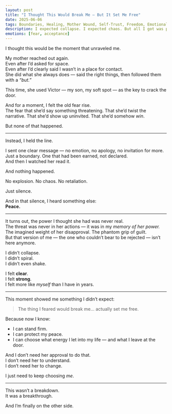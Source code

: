 ```yaml
---
layout: post
title: "I Thought This Would Break Me — But It Set Me Free"
date: 2025-06-06
tags: Boundaries, Healing, Mother Wound, Self-Trust, Freedom, Emotional Growth
description: I expected collapse. I expected chaos. But all I got was peace — and the realization that the power I once feared was never real.
emotions: [fear, acceptance]
---
```


I thought this would be the moment that unraveled me.

My mother reached out again.  
Even after I’d asked for space.  
Even after I’d clearly said I wasn’t in a place for contact.  
She did what she always does — said the right things, then followed them with a *“but.”*

This time, she used Victor — my son, my soft spot — as the key to crack the door.

And for a moment, I felt the old fear rise.  
The fear that she’d say something threatening. That she’d twist the narrative. That she’d show up uninvited. That she’d somehow *win*.

But none of that happened.

---

Instead, I held the line.

I sent one clear message — no emotion, no apology, no invitation for more.  
Just a boundary. One that had been earned, not declared.  
And then I watched her read it.

And nothing happened.

No explosion. No chaos. No retaliation.

Just silence.

And in that silence, I heard something else:  
**Peace.**

---

It turns out, the power I thought she had was never real.  
The threat was never in her actions — it was in my *memory of her power.*  
The imagined weight of her disapproval. The phantom grip of guilt.  
But that version of me — the one who couldn’t bear to be rejected — isn’t here anymore.

I didn’t collapse.  
I didn’t spiral.  
I didn’t even shake.

I felt **clear**.  
I felt **strong**.  
I felt more like *myself* than I have in years.

---

This moment showed me something I didn’t expect:

> The thing I feared would break me… actually set me free.

Because now I know:  
- I can stand firm.  
- I can protect my peace.  
- I can choose what energy I let into my life — and what I leave at the door.

And I don’t need her approval to do that.  
I don’t need her to understand.  
I don’t need her to change.

I just need to keep choosing *me*.

---

This wasn’t a breakdown.  
It was a breakthrough.

And I’m finally on the other side.
